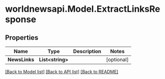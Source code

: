 # worldnewsapi.Model.ExtractLinksResponse

## Properties

Name | Type | Description | Notes
------------ | ------------- | ------------- | -------------
**NewsLinks** | **List&lt;string&gt;** |  | [optional] 

[[Back to Model list]](../README.md#documentation-for-models) [[Back to API list]](../README.md#documentation-for-api-endpoints) [[Back to README]](../README.md)

